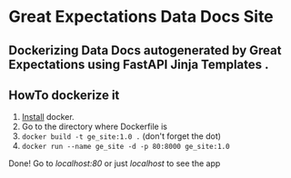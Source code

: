 # Great Expectations Data Docs Site

## Dockerizing Data Docs autogenerated by Great Expectations using FastAPI Jinja Templates . 

## HowTo dockerize it

1. [Install](https://www.docker.com/get-started) docker.
2. Go to the directory where Dockerfile is
3. `docker build -t ge_site:1.0 .` (don't forget the dot)
4. `docker run --name ge_site -d -p 80:8000 ge_site:1.0`

Done! Go to *localhost:80* or just *localhost* to see the app

